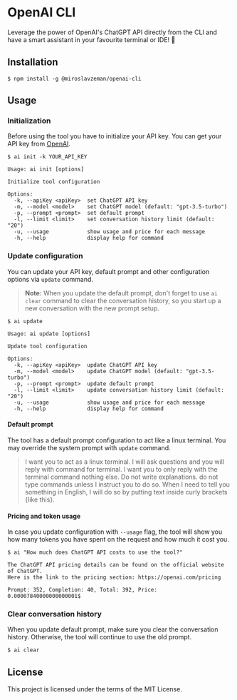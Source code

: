 # OpenAI CLI

Leverage the power of OpenAI's ChatGPT API directly from the CLI and have a smart assistant in your favourite terminal or IDE! 🚀

## Installation

```console
$ npm install -g @miroslavzeman/openai-cli
```

## Usage

### Initialization

Before using the tool you have to initialize your API key. You can get your API key from [OpenAI](https://platform.openai.com/account/api-keys).

```console
$ ai init -k YOUR_API_KEY

Usage: ai init [options]

Initialize tool configuration

Options:
  -k, --apiKey <apiKey>  set ChatGPT API key
  -m, --model <model>    set ChatGPT model (default: "gpt-3.5-turbo")
  -p, --prompt <prompt>  set default prompt
  -l, --limit <limit>    set conversation history limit (default: "20")
  -u, --usage            show usage and price for each message
  -h, --help             display help for command
```

### Update configuration

You can update your API key, default prompt and other configuration options via `update` command.

> **Note:** When you update the default prompt, don't forget to use `ai clear` command to clear the conversation history, so you start up a new conversation with the new prompt setup.

```console
$ ai update

Usage: ai update [options]

Update tool configuration

Options:
  -k, --apiKey <apiKey>  update ChatGPT API key
  -m, --model <model>    update ChatGPT model (default: "gpt-3.5-turbo")
  -p, --prompt <prompt>  update default prompt
  -l, --limit <limit>    update conversation history limit (default: "20")
  -u, --usage            show usage and price for each message
  -h, --help             display help for command
```

#### Default prompt

The tool has a default prompt configuration to act like a linux terminal. You may override the system prompt with `update` command.

> I want you to act as a linux terminal. I will ask questions and you will reply with command for terminal. I want you to only reply with the terminal command nothing else. Do not write explanations. do not type commands unless I instruct you to do so. When I need to tell you something in English, I will do so by putting text inside curly brackets {like this}.


#### Pricing and token usage

In case you update configuration with `--usage` flag, the tool will show you how many tokens you have spent on the request and how much it cost you.

```conosle
$ ai "How much does ChatGPT API costs to use the tool?"

The ChatGPT API pricing details can be found on the official website of ChatGPT.
Here is the link to the pricing section: https://openai.com/pricing

Prompt: 352, Completion: 40, Total: 392, Price: 0.00007840000000000001$
```

### Clear conversation history

When you update default prompt, make sure you clear the conversation history. Otherwise, the tool will continue to use the old prompt.

```console
$ ai clear
```

## License

This project is licensed under the terms of the MIT License. 
